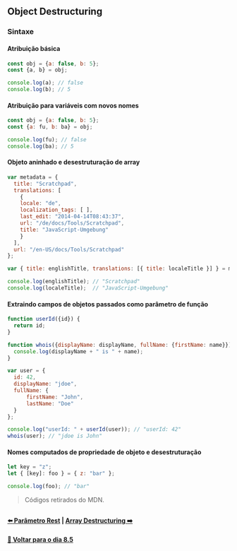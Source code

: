 ## Object Destructuring

### Sintaxe
#### Atribuição básica
~~~javascript
const obj = {a: false, b: 5};
const {a, b} = obj;

console.log(a); // false
console.log(b); // 5
~~~

#### Atribuição para variáveis com novos nomes
~~~javascript
const obj = {a: false, b: 5};
const {a: fu, b: ba} = obj;

console.log(fu); // false
console.log(ba); // 5
~~~

#### Objeto aninhado e desestruturação de array
~~~javascript
var metadata = {
  title: "Scratchpad",
  translations: [
    {
    locale: "de",
    localization_tags: [ ],
    last_edit: "2014-04-14T08:43:37",
    url: "/de/docs/Tools/Scratchpad",
    title: "JavaScript-Umgebung"
    }
  ],
  url: "/en-US/docs/Tools/Scratchpad"
};

var { title: englishTitle, translations: [{ title: localeTitle }] } = metadata;

console.log(englishTitle); // "Scratchpad"
console.log(localeTitle);  // "JavaScript-Umgebung"
~~~

#### Extraindo campos de objetos passados como parâmetro de função
~~~javascript
function userId({id}) {
  return id;
}

function whois({displayName: displayName, fullName: {firstName: name}}){
  console.log(displayName + " is " + name);
}

var user = {
  id: 42,
  displayName: "jdoe",
  fullName: {
      firstName: "John",
      lastName: "Doe"
  }
};

console.log("userId: " + userId(user)); // "userId: 42"
whois(user); // "jdoe is John"
~~~

#### Nomes computados de propriedade de objeto e desestruturação
~~~javascript
let key = "z";
let { [key]: foo } = { z: "bar" };

console.log(foo); // "bar"
~~~
> Códigos retirados do MDN.

##

#### [:arrow_left: Parâmetro Rest](./parametro-rest.md#parâmetro-rest) | [Array Destructuring :arrow_right:](./array-destructuring.md#array-destructuring)

#### [:date: Voltar para o dia 8.5](../README.md#javascript-es6---spread-operator-parâmetro-rest-destructuring-e-mais)
